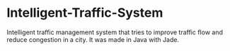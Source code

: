 # Intelligent-Traffic-System
Intelligent traffic management system that tries to improve traffic flow and reduce congestion in a city. It was made in Java with Jade.
